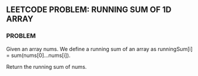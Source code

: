 ## LEETCODE PROBLEM: RUNNING SUM OF 1D ARRAY

### PROBLEM
Given an array nums. We define a running sum of an array as runningSum[i] = sum(nums[0]…nums[i]).

Return the running sum of nums.